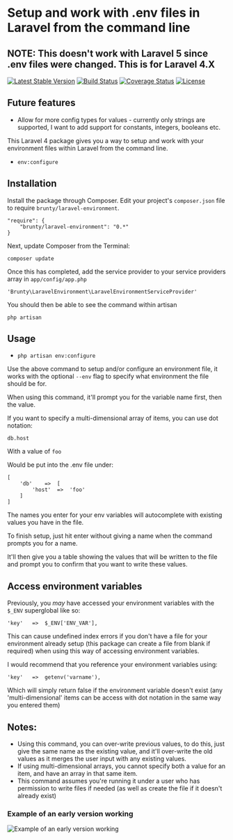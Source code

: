 # Setup and work with .env files in Laravel from the command line

## NOTE: This doesn't work with Laravel 5 since .env files were changed. This is for Laravel 4.X

[![Latest Stable Version](https://poser.pugx.org/brunty/laravel-environment/v/stable.svg)](https://packagist.org/packages/brunty/laravel-environment) [![Build Status](https://travis-ci.org/Brunty/laravel-environment.png?branch=master)](https://travis-ci.org/Brunty/laravel-environment) [![Coverage Status](https://coveralls.io/repos/Brunty/laravel-environment/badge.png?branch=master)](https://coveralls.io/r/Brunty/laravel-environment?branch=master) [![License](https://poser.pugx.org/brunty/laravel-environment/license.svg)](https://packagist.org/packages/brunty/laravel-environment)

## Future features
- Allow for more config types for values - currently only strings are supported, I want to add support for constants, integers, booleans etc.

This Laravel 4 package gives you a way to setup and work with your environment files within Laravel from the command line.

- `env:configure`

## Installation

Install the package through Composer. Edit your project's `composer.json` file to require `brunty/laravel-environment`.

	"require": {
		"brunty/laravel-environment": "0.*"
	}

Next, update Composer from the Terminal:

    composer update

Once this has completed, add the service provider to your service providers array in `app/config/app.php`

    'Brunty\LaravelEnvironment\LaravelEnvironmentServiceProvider'

You should then be able to see the command within artisan

    php artisan

## Usage

- `php artisan env:configure`

Use the above command to setup and/or configure an environment file, it works with the optional `--env` flag to specify what environment the file should be for.

When using this command, it'll prompt you for the variable name first, then the value.

If you want to specify a multi-dimensional array of items, you can use dot notation:

    db.host

With a value of `foo`

Would be put into the .env file under:

    [
        'db'    =>  [
            'host'  =>  'foo'
        ]
    ]

The names you enter for your env variables will autocomplete with existing values you have in the file.

To finish setup, just hit enter without giving a name when the command prompts you for a name.

It'll then give you a table showing the values that will be written to the file and prompt you to confirm that you want to write these values.

## Access environment variables

Previously, you _may_ have accessed your environment variables with the `$_ENV` superglobal like so:

    'key'   =>  $_ENV['ENV_VAR'],

This can cause undefined index errors if you don't have a file for your environment already setup (this package can create a file from blank if required) when using this way of accessing environment variables.

I would recommend that you reference your environment variables using:

    'key'   =>  getenv('varname'),

Which will simply return false if the environment variable doesn't exist (any 'multi-dimensional' items can be access with dot notation in the same way you entered them)

## Notes:
- Using this command, you can over-write previous values, to do this, just give the same name as the existing value, and it'll over-write the old values as it merges the user input with any existing values.
- If using multi-dimensional arrays, you cannot specify both a value for an item, and have an array in that same item.
- This command assumes you're running it under a user who has permission to write files if needed (as well as create the file if it doesn't already exist)


### Example of an early version working

![Example of an early version working](http://i.imgur.com/jIEaD1j.jpg)
